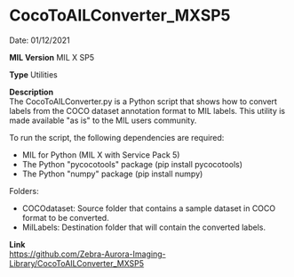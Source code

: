 # CocoToAILConverter_MXSP5

Date: 01/12/2021

**MIL Version** MIL X SP5

**Type** Utilities

**Description**  
The CocoToAILConverter.py is a Python script that shows how to convert labels from the COCO dataset annotation format to MIL labels.
This utility is made available "as is" to the MIL users community.

To run the script, the following dependencies are required:
- MIL for Python (MIL X with Service Pack 5)
- The Python "pycocotools" package (pip install pycocotools)
- The Python "numpy" package (pip install numpy)

Folders:
- COCOdataset: Source folder that contains a sample dataset in COCO format to be converted.
- MilLabels: Destination folder that will contain the converted labels.

**Link**  
https://github.com/Zebra-Aurora-Imaging-Library/CocoToAILConverter_MXSP5
